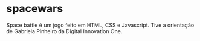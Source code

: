 # spacewars

Space battle é um jogo feito em HTML, CSS e Javascript. Tive a orientação de Gabriela Pinheiro da Digital Innovation One.
